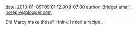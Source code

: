 date: 2013-01-09T09:01:12.909-07:00
author: Bridget
email: noreply@blogger.com

Did Marcy make those? I think I need a recipe...
